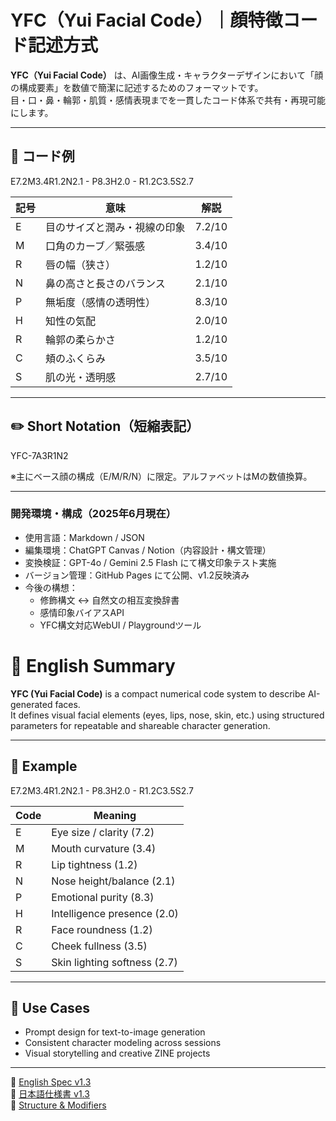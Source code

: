 # YFC（Yui Facial Code）｜顔特徴コード記述方式

**YFC（Yui Facial Code）** は、AI画像生成・キャラクターデザインにおいて「顔の構成要素」を数値で簡潔に記述するためのフォーマットです。  
目・口・鼻・輪郭・肌質・感情表現までを一貫したコード体系で共有・再現可能にします。

---

## 🧩 コード例
E7.2M3.4R1.2N2.1 - P8.3H2.0 - R1.2C3.5S2.7

| 記号 | 意味             | 解説 |
|------|------------------|------|
| E    | 目のサイズと潤み・視線の印象 | 7.2/10 |
| M    | 口角のカーブ／緊張感        | 3.4/10 |
| R    | 唇の幅（狭さ）            | 1.2/10 |
| N    | 鼻の高さと長さのバランス     | 2.1/10 |
| P    | 無垢度（感情の透明性）      | 8.3/10 |
| H    | 知性の気配               | 2.0/10 |
| R    | 輪郭の柔らかさ           | 1.2/10 |
| C    | 頬のふくらみ             | 3.5/10 |
| S    | 肌の光・透明感           | 2.7/10 |

---

## ✏️ Short Notation（短縮表記）
YFC-7A3R1N2

※主にベース顔の構成（E/M/R/N）に限定。アルファベットはMの数値換算。

---
### 開発環境・構成（2025年6月現在）

- 使用言語：Markdown / JSON  
- 編集環境：ChatGPT Canvas / Notion（内容設計・構文管理）  
- 変換検証：GPT-4o / Gemini 2.5 Flash にて構文印象テスト実施  
- バージョン管理：GitHub Pages にて公開、v1.2反映済み  
- 今後の構想：  
  - 修飾構文 ↔ 自然文の相互変換辞書  
  - 感情印象バイアスAPI  
  - YFC構文対応WebUI / Playgroundツール  


# 📘 English Summary

**YFC (Yui Facial Code)** is a compact numerical code system to describe AI-generated faces.  
It defines visual facial elements (eyes, lips, nose, skin, etc.) using structured parameters for repeatable and shareable character generation.

---

## 🧠 Example
E7.2M3.4R1.2N2.1 - P8.3H2.0 - R1.2C3.5S2.7

| Code | Meaning                   |
|------|----------------------------|
| E    | Eye size / clarity (7.2)   |
| M    | Mouth curvature (3.4)      |
| R    | Lip tightness (1.2)        |
| N    | Nose height/balance (2.1)  |
| P    | Emotional purity (8.3)     |
| H    | Intelligence presence (2.0)|
| R    | Face roundness (1.2)       |
| C    | Cheek fullness (3.5)       |
| S    | Skin lighting softness (2.7)|

---

## 🔧 Use Cases

- Prompt design for text-to-image generation
- Consistent character modeling across sessions
- Visual storytelling and creative ZINE projects

---

📘 [English Spec v1.3](./docs/YFC_specification_v1.3.md)  
📕 [日本語仕様書 v1.3](./docs/YFC_specification_v1.3_JP.md)  
📂 [Structure & Modifiers](./docs/yfc_structure.md)

